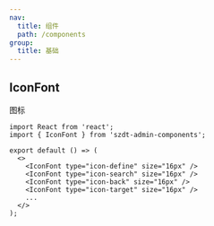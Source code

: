 ```yaml
---
nav:
  title: 组件
  path: /components
group:
  title: 基础
---
```


## IconFont

图标

```tsx | pure
import React from 'react';
import { IconFont } from 'szdt-admin-components';

export default () => (
  <>
    <IconFont type="icon-define" size="16px" />
    <IconFont type="icon-search" size="16px" />
    <IconFont type="icon-back" size="16px" />
    <IconFont type="icon-target" size="16px" />
    ...
  </>
);
```

<API src="../../src/Skeleton/index.tsx" ></API>
